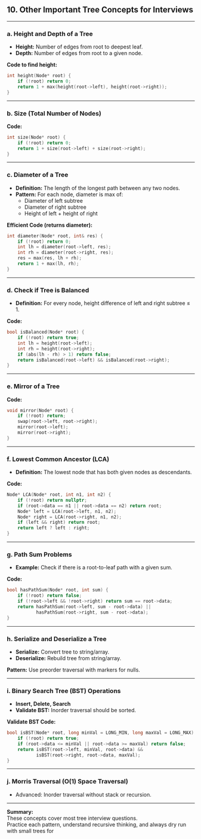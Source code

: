 ## 10. Other Important Tree Concepts for Interviews

---

### a. Height and Depth of a Tree

- **Height:** Number of edges from root to deepest leaf.
- **Depth:** Number of edges from root to a given node.

**Code to find height:**
```cpp
int height(Node* root) {
    if (!root) return 0;
    return 1 + max(height(root->left), height(root->right));
}
```

---

### b. Size (Total Number of Nodes)

**Code:**
```cpp
int size(Node* root) {
    if (!root) return 0;
    return 1 + size(root->left) + size(root->right);
}
```

---

### c. Diameter of a Tree

- **Definition:** The length of the longest path between any two nodes.
- **Pattern:** For each node, diameter is max of:
    - Diameter of left subtree
    - Diameter of right subtree
    - Height of left + height of right

**Efficient Code (returns diameter):**
```cpp
int diameter(Node* root, int& res) {
    if (!root) return 0;
    int lh = diameter(root->left, res);
    int rh = diameter(root->right, res);
    res = max(res, lh + rh);
    return 1 + max(lh, rh);
}
```

---

### d. Check if Tree is Balanced

- **Definition:** For every node, height difference of left and right subtree ≤ 1.

**Code:**
```cpp
bool isBalanced(Node* root) {
    if (!root) return true;
    int lh = height(root->left);
    int rh = height(root->right);
    if (abs(lh - rh) > 1) return false;
    return isBalanced(root->left) && isBalanced(root->right);
}
```

---

### e. Mirror of a Tree

**Code:**
```cpp
void mirror(Node* root) {
    if (!root) return;
    swap(root->left, root->right);
    mirror(root->left);
    mirror(root->right);
}
```

---

### f. Lowest Common Ancestor (LCA)

- **Definition:** The lowest node that has both given nodes as descendants.

**Code:**
```cpp
Node* LCA(Node* root, int n1, int n2) {
    if (!root) return nullptr;
    if (root->data == n1 || root->data == n2) return root;
    Node* left = LCA(root->left, n1, n2);
    Node* right = LCA(root->right, n1, n2);
    if (left && right) return root;
    return left ? left : right;
}
```

---

### g. Path Sum Problems

- **Example:** Check if there is a root-to-leaf path with a given sum.

**Code:**
```cpp
bool hasPathSum(Node* root, int sum) {
    if (!root) return false;
    if (!root->left && !root->right) return sum == root->data;
    return hasPathSum(root->left, sum - root->data) ||
           hasPathSum(root->right, sum - root->data);
}
```

---

### h. Serialize and Deserialize a Tree

- **Serialize:** Convert tree to string/array.
- **Deserialize:** Rebuild tree from string/array.

**Pattern:** Use preorder traversal with markers for nulls.

---

### i. Binary Search Tree (BST) Operations

- **Insert, Delete, Search**
- **Validate BST:** Inorder traversal should be sorted.

**Validate BST Code:**
```cpp
bool isBST(Node* root, long minVal = LONG_MIN, long maxVal = LONG_MAX) {
    if (!root) return true;
    if (root->data <= minVal || root->data >= maxVal) return false;
    return isBST(root->left, minVal, root->data) &&
           isBST(root->right, root->data, maxVal);
}
```

---

### j. Morris Traversal (O(1) Space Traversal)

- Advanced: Inorder traversal without stack or recursion.

---

**Summary:**  
These concepts cover most tree interview questions.  
Practice each pattern, understand recursive thinking, and always dry run with small trees for
